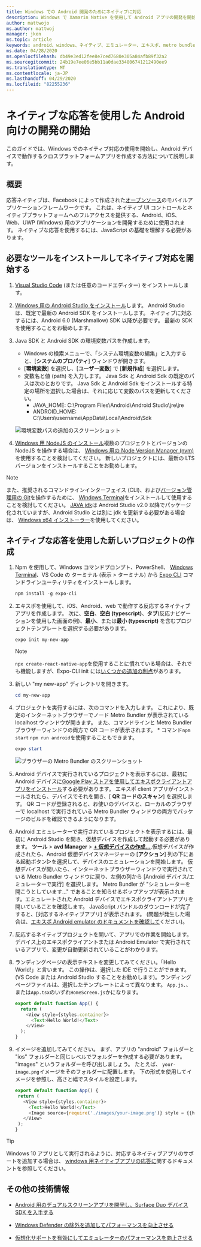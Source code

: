 ```yaml
---
title: Windows での Android 開発のためにネイティブに対応
description: Windows で Xamarin Native を使用して Android アプリの開発を開始します。
author: mattwojo
ms.author: mattwoj
manager: jken
ms.topic: article
keywords: android、windows、ネイティブ、エミュレーター、エキスポ、metro bundler、ターミナルを対応
ms.date: 04/28/2020
ms.openlocfilehash: db49e3ed12fee8e7ced7680e305a84afb89f32a2
ms.sourcegitcommit: 24b19e7ee06e5bb11a0dae334806741212490ee9
ms.translationtype: MT
ms.contentlocale: ja-JP
ms.lasthandoff: 04/29/2020
ms.locfileid: "82255236"
---
```

# <a name="get-started-developing-for-android-using-react-native"></a>ネイティブな応答を使用した Android 向けの開発の開始

このガイドでは、Windows でのネイティブ対応の使用を開始し、Android デバイスで動作するクロスプラットフォームアプリを作成する方法について説明します。

## <a name="overview"></a>概要

応答ネイティブは、Facebook によって作成された[オープンソース](https://github.com/facebook/react-native)のモバイルアプリケーションフレームワークです。 これは、ネイティブ UI コントロールとネイティブプラットフォームへのフルアクセスを提供する、Android、iOS、Web、UWP (Windows) 用のアプリケーションを開発するために使用されます。 ネイティブな応答を使用するには、JavaScript の基礎を理解する必要があります。

## <a name="get-started-with-react-native-by-installing-required-tools"></a>必要なツールをインストールしてネイティブ対応を開始する

1. [Visual Studio Code](https://code.visualstudio.com) (または任意のコードエディター) をインストールします。

2. [Windows 用の Android Studio をインストール](https://developer.android.com/studio)します。 Android Studio は、既定で最新の Android SDK をインストールします。 ネイティブに対応するには、Android 6.0 (Marshmallow) SDK 以降が必要です。 最新の SDK を使用することをお勧めします。

3. Java SDK と Android SDK の環境変数パスを作成します。
    - Windows の検索メニューで、「システム環境変数の編集」と入力すると、[**システムのプロパティ**] ウィンドウが開きます。
    - [**環境変数**] を選択し、[**ユーザー変数**] で [**新規作成**] を選択します。
    - 変数名と値 (path) を入力します。 Java Sdk と Android Sdk の既定のパスは次のとおりです。 Java Sdk と Android Sdk をインストールする特定の場所を選択した場合は、それに応じて変数のパスを更新してください。
        - JAVA_HOME: C:\Program Files\Android\Android Studio\jre\jre
        - ANDROID_HOME: C:\Users\username\AppData\Local\Android\Sdk

    ![環境変数パスの追加のスクリーンショット](../images/add-environmental-variable-path.png)

4. [Windows 用 NodeJS のインストール](https://nodejs.org/en/)複数のプロジェクトとバージョンの NodeJS を操作する場合は、 [Windows 用の Node Version Manager (nvm)](https://github.com/coreybutler/nvm-windows#node-version-manager-nvm-for-windows)を使用することを検討してください。 新しいプロジェクトには、最新の LTS バージョンをインストールすることをお勧めします。

> [!NOTE]
> また、推奨されるコマンドラインインターフェイス (CLI)、および[バージョン管理用の Git](https://git-scm.com/downloads)を操作するために、 [Windows Terminal](https://www.microsoft.com/p/windows-terminal-preview/9n0dx20hk701?activetab=pivot:overviewtab)をインストールして使用することを検討してください。 [JAVA jdk](https://www.oracle.com/java/technologies/javase-downloads.html)は Android Studio v2.0 以降でパッケージ化されていますが、Android Studio とは別に jdk を更新する必要がある場合は、 [Windows x64 インストーラー](https://www.oracle.com/java/technologies/javase-jdk14-downloads.html)を使用してください。

## <a name="create-a-new-project-with-react-native"></a>ネイティブな応答を使用した新しいプロジェクトの作成

1. Npm を使用して、Windows コマンドプロンプト、PowerShell、 [Windows Terminal](https://www.microsoft.com/p/windows-terminal-preview/9n0dx20hk701?activetab=pivot:overviewtab)、VS Code の ターミナル (表示 > ターミナル) から [Expo CLI](https://docs.expo.io/versions/latest/) コマンドラインユーティリティをインストールします。

    ```powershell
    npm install -g expo-cli
    ```

2. エキスポを使用して、iOS、Android、web で動作する反応するネイティブアプリを作成します。 次に、**空白**、**空白 (typescript)**、**タブ**(反応ナビゲーションを使用した画面の例)、**最小**、または**最小 (typescript)** を含むプロジェクトテンプレートを選択する必要があります。

    ```powershell
    expo init my-new-app
    ```

    > [!NOTE]
    > `npx create-react-native-app`を使用することに慣れている場合は、それでも機能しますが、Expo-CLI init には[いくつかの追加の利点](https://github.com/react-native-community/discussions-and-proposals/issues/23)があります。

3. 新しい "my new-app" ディレクトリを開きます。

    ```powershell
    cd my-new-app
    ```

4. プロジェクトを実行するには、次のコマンドを入力します。 これにより、既定のインターネットブラウザーでノード Metro Bundler が表示されている localhost ウィンドウが開きます。 また、コマンドラインと Metro Bundler ブラウザーウィンドウの両方で QR コードが表示されます。 * コマンド`npm start` `npm run android`を使用することもできます。

     ```powershell
    expo start
    ```

    ![ブラウザーの Metro Bundler のスクリーンショット](../images/metro-bundler.png)

5. Android デバイスで実行されているプロジェクトを表示するには、最初に Android デバイスに[Google Play ストアを使用してエキスポクライアントアプリをインストール](https://play.google.com/store/apps/details?id=host.exp.exponent&hl=en_US)する必要があります。 エキスポ client アプリがインストールされたら、デバイスでそれを開き、[ **QR コードのスキャン**] を選択します。 QR コードが登録されると、お使いのデバイスと、ローカルのブラウザーで localhost で実行されている Metro Bundler ウィンドウの両方でパッケージのビルドを確認できるようになります。

6. Android エミュレーターで実行されているプロジェクトを表示するには、最初に Android Studio を開き、仮想デバイスを作成して起動する必要があります。 **ツール** > **avd Manager** > **[+ 仮想デバイスの作成...](https://developer.android.com/studio/run/managing-avds#createavd)**.仮想デバイスが作成されたら、Android 仮想デバイスマネージャーの [**アクション**] 列の下にある起動ボタン▷を選択して、デバイスのエミュレーションを開始します。 仮想デバイスが開いたら、インターネットブラウザーウィンドウで実行されている Metro Bundler ウィンドウに戻り、左側の列から [Android デバイス/エミュレーターで実行] を選択します。 Metro Bundler が "シミュレーターを開こうとしています..." であることを知らせるポップアップが表示されます。エミュレートされた Android デバイスでエキスポクライアントアプリを開いていることを確認します。 JavaScript バンドルのダウンロードが完了すると、[対応するネイティブアプリ] が表示されます。 (問題が発生した場合は、[エキスポ Android emulator のドキュメントを確認して](https://docs.expo.io/workflow/android-studio-emulator/)ください)。

7. 反応するネイティブプロジェクトを開いて、アプリでの作業を開始します。 デバイス上のエキスポクライアントまたは Android Emulator で実行されているアプリで、変更が自動更新されていることがわかります。

8. ランディングページの表示テキストを変更してみてください。「Hello World!」と言います。 この操作は、選択した IDE で行うことができます。 (VS Code または Android Studio することをお勧めします)。ランディングページファイルは、選択したテンプレートによって異なります。 `App.js`、、または`App.tsx`のいずれ`HomeScreen.js`かになります。

    ```typescript
    export default function App() {
      return (
        <View style={styles.container}>
          <Text>Hello World!</Text>
        </View>
      );
    }
    ```

9. イメージを追加してみてください。 まず、アプリの "android" フォルダーと "ios" フォルダーと同じレベルでフォルダーを作成する必要があります。 "images" というフォルダーを呼び出しましょう。 たとえば、 `your-image.png`イメージをそのフォルダーに配置します。 下の形式を使用してイメージを参照し、高さと幅でスタイルを設定します。

     ```typescript
    export default function App() {
      return (
        <View style={styles.container}>
          <Text>Hello World!</Text>
          <Image source={require('./images/your-image.png')} style = {{height: 200, width: 250, }} />
        </View>
      );
    }
    ```

> [!TIP]
> Windows 10 アプリとして実行されるように、対応するネイティブアプリのサポートを追加する場合は、 [windows 用ネイティブアプリの応答に](https://microsoft.github.io/react-native-windows/docs/getting-started)関するドキュメントを参照してください。

## <a name="additional-resources"></a>その他の技術情報

- [Android 用のデュアルスクリーンアプリを開発し、Surface Duo デバイス SDK を入手する](https://docs.microsoft.com/dual-screen/android/)

- [Windows Defender の除外を追加してパフォーマンスを向上させる](defender-settings.md)

- [仮想化サポートを有効にしてエミュレーターのパフォーマンスを向上させる](emulator.md#enable-virtualization-support)
